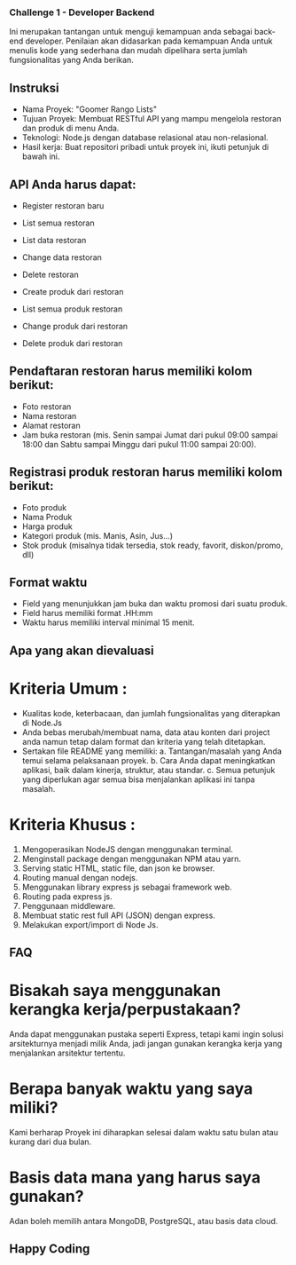 ### Challenge 1 - Developer Backend

Ini merupakan tantangan untuk menguji kemampuan anda sebagai back-end developer.
Penilaian akan didasarkan pada kemampuan Anda untuk menulis kode yang sederhana dan mudah dipelihara serta jumlah fungsionalitas yang Anda berikan.

## Instruksi

- Nama Proyek: "Goomer Rango Lists"
- Tujuan Proyek: Membuat RESTful API yang mampu mengelola restoran dan produk di menu Anda.
- Teknologi: Node.js dengan database relasional atau non-relasional.
- Hasil kerja: Buat repositori pribadi untuk proyek ini, ikuti petunjuk di bawah ini.

## API Anda harus dapat:

- Register restoran baru
- List semua restoran
- List data restoran
- Change data restoran
- Delete restoran

- Create produk dari restoran
- List semua produk restoran
- Change produk dari restoran
- Delete produk dari restoran

## Pendaftaran restoran harus memiliki kolom berikut:

- Foto restoran
- Nama restoran
- Alamat restoran
- Jam buka restoran (mis. Senin sampai Jumat dari pukul 09:00 sampai 18:00 dan Sabtu sampai Minggu dari pukul 11:00 sampai 20:00).

## Registrasi produk restoran harus memiliki kolom berikut:

- Foto produk
- Nama Produk
- Harga produk
- Kategori produk (mis. Manis, Asin, Jus...)
- Stok produk (misalnya tidak tersedia, stok ready, favorit, diskon/promo, dll)

## Format waktu

- Field yang menunjukkan jam buka dan waktu promosi dari suatu produk.
- Field harus memiliki format .HH:mm
- Waktu harus memiliki interval minimal 15 menit.

## Apa yang akan dievaluasi

# Kriteria Umum :

- Kualitas kode, keterbacaan, dan jumlah fungsionalitas yang diterapkan di Node.Js
- Anda bebas merubah/membuat nama, data atau konten dari project anda namun tetap dalam format dan kriteria yang telah ditetapkan.
- Sertakan file README yang memiliki:
  a. Tantangan/masalah yang Anda temui selama pelaksanaan proyek.
  b. Cara Anda dapat meningkatkan aplikasi, baik dalam kinerja, struktur, atau standar.
  c. Semua petunjuk yang diperlukan agar semua bisa menjalankan aplikasi ini tanpa masalah.

# Kriteria Khusus :

1. Mengoperasikan NodeJS dengan menggunakan terminal.
2. Menginstall package dengan menggunakan NPM atau yarn.
3. Serving static HTML, static file, dan json ke browser.
4. Routing manual dengan nodejs.
5. Menggunakan library express js sebagai framework web.
6. Routing pada express js.
7. Penggunaan middleware.
8. Membuat static rest full API (JSON) dengan express.
9. Melakukan export/import di Node Js.

## FAQ

# Bisakah saya menggunakan kerangka kerja/perpustakaan?

Anda dapat menggunakan pustaka seperti Express, tetapi kami ingin solusi arsitekturnya menjadi milik Anda, jadi jangan gunakan kerangka kerja yang menjalankan arsitektur tertentu.

# Berapa banyak waktu yang saya miliki?

Kami berharap Proyek ini diharapkan selesai dalam waktu satu bulan atau kurang dari dua bulan.

# Basis data mana yang harus saya gunakan?

Adan boleh memilih antara MongoDB, PostgreSQL, atau basis data cloud.

## Happy Coding
